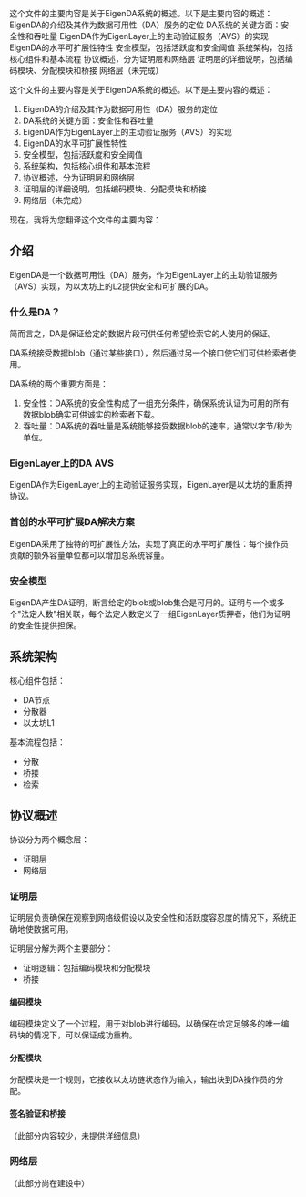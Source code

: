 这个文件的主要内容是关于EigenDA系统的概述。以下是主要内容的概述：
EigenDA的介绍及其作为数据可用性（DA）服务的定位
DA系统的关键方面：安全性和吞吐量
EigenDA作为EigenLayer上的主动验证服务（AVS）的实现
EigenDA的水平可扩展性特性
安全模型，包括活跃度和安全阈值
系统架构，包括核心组件和基本流程
协议概述，分为证明层和网络层
证明层的详细说明，包括编码模块、分配模块和桥接
网络层（未完成）



这个文件的主要内容是关于EigenDA系统的概述。以下是主要内容的概述：

1. EigenDA的介绍及其作为数据可用性（DA）服务的定位
2. DA系统的关键方面：安全性和吞吐量
3. EigenDA作为EigenLayer上的主动验证服务（AVS）的实现
4. EigenDA的水平可扩展性特性
5. 安全模型，包括活跃度和安全阈值
6. 系统架构，包括核心组件和基本流程
7. 协议概述，分为证明层和网络层
8. 证明层的详细说明，包括编码模块、分配模块和桥接
9. 网络层（未完成）

现在，我将为您翻译这个文件的主要内容：

## 介绍

EigenDA是一个数据可用性（DA）服务，作为EigenLayer上的主动验证服务（AVS）实现，为以太坊上的L2提供安全和可扩展的DA。

### 什么是DA？

简而言之，DA是保证给定的数据片段可供任何希望检索它的人使用的保证。

DA系统接受数据blob（通过某些接口），然后通过另一个接口使它们可供检索者使用。

DA系统的两个重要方面是：
1. 安全性：DA系统的安全性构成了一组充分条件，确保系统认证为可用的所有数据blob确实可供诚实的检索者下载。
2. 吞吐量：DA系统的吞吐量是系统能够接受数据blob的速率，通常以字节/秒为单位。

### EigenLayer上的DA AVS

EigenDA作为EigenLayer上的主动验证服务实现，EigenLayer是以太坊的重质押协议。

### 首创的水平可扩展DA解决方案

EigenDA采用了独特的可扩展性方法，实现了真正的水平可扩展性：每个操作员贡献的额外容量单位都可以增加总系统容量。

### 安全模型

EigenDA产生DA证明，断言给定的blob或blob集合是可用的。证明与一个或多个"法定人数"相关联，每个法定人数定义了一组EigenLayer质押者，他们为证明的安全性提供担保。

## 系统架构

核心组件包括：
- DA节点
- 分散器
- 以太坊L1

基本流程包括：
- 分散
- 桥接
- 检索

## 协议概述

协议分为两个概念层：
- 证明层
- 网络层

### 证明层

证明层负责确保在观察到网络级假设以及安全性和活跃度容忍度的情况下，系统正确地使数据可用。

证明层分解为两个主要部分：
- 证明逻辑：包括编码模块和分配模块
- 桥接

#### 编码模块

编码模块定义了一个过程，用于对blob进行编码，以确保在给定足够多的唯一编码块的情况下，可以保证成功重构。

#### 分配模块

分配模块是一个规则，它接收以太坊链状态作为输入，输出块到DA操作员的分配。

#### 签名验证和桥接

（此部分内容较少，未提供详细信息）

### 网络层

（此部分尚在建设中）